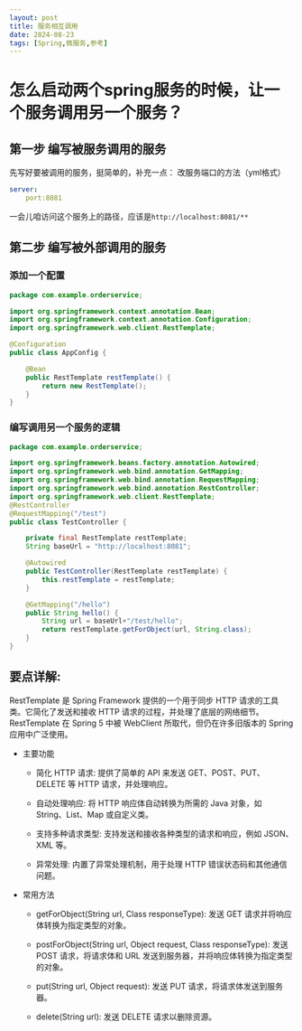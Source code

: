 ```yaml
---
layout: post
title: 服务相互调用
date: 2024-08-23
tags: [Spring,微服务,参考]
---
```


# 怎么启动两个spring服务的时候，让一个服务调用另一个服务？
## 第一步 编写被服务调用的服务
先写好要被调用的服务，挺简单的，补充一点：
改服务端口的方法（yml格式）
```yml
server:
    port:8081
```

一会儿咱访问这个服务上的路径，应该是`http://localhost:8081/**`

## 第二步 编写被外部调用的服务
### 添加一个配置
```java
package com.example.orderservice;

import org.springframework.context.annotation.Bean;
import org.springframework.context.annotation.Configuration;
import org.springframework.web.client.RestTemplate;

@Configuration
public class AppConfig {

    @Bean
    public RestTemplate restTemplate() {
        return new RestTemplate();
    }
}
``` 

### 编写调用另一个服务的逻辑
```java
package com.example.orderservice;

import org.springframework.beans.factory.annotation.Autowired;
import org.springframework.web.bind.annotation.GetMapping;
import org.springframework.web.bind.annotation.RequestMapping;
import org.springframework.web.bind.annotation.RestController;
import org.springframework.web.client.RestTemplate;
@RestController
@RequestMapping("/test")
public class TestController {

    private final RestTemplate restTemplate;
    String baseUrl = "http://localhost:8081";

    @Autowired
    public TestController(RestTemplate restTemplate) {
        this.restTemplate = restTemplate;
    }

    @GetMapping("/hello")
    public String hello() {
        String url = baseUrl+"/test/hello";
        return restTemplate.getForObject(url, String.class);
    }
}
```

## 要点详解:
RestTemplate 是 Spring Framework 提供的一个用于同步 HTTP 请求的工具类。它简化了发送和接收 HTTP 请求的过程，并处理了底层的网络细节。RestTemplate 在 Spring 5 中被 WebClient 所取代，但仍在许多旧版本的 Spring 应用中广泛使用。

- 主要功能
  - 简化 HTTP 请求: 提供了简单的 API 来发送 GET、POST、PUT、DELETE 等 HTTP 请求，并处理响应。

  - 自动处理响应: 将 HTTP 响应体自动转换为所需的 Java 对象，如 String、List、Map 或自定义类。

  - 支持多种请求类型: 支持发送和接收各种类型的请求和响应，例如 JSON、XML 等。

  - 异常处理: 内置了异常处理机制，用于处理 HTTP 错误状态码和其他通信问题。

- 常用方法
  - getForObject(String url, Class<T> responseType): 发送 GET 请求并将响应体转换为指定类型的对象。

  - postForObject(String url, Object request, Class<T> responseType): 发送 POST 请求，将请求体和 URL 发送到服务器，并将响应体转换为指定类型的对象。

  - put(String url, Object request): 发送 PUT 请求，将请求体发送到服务器。

  - delete(String url): 发送 DELETE 请求以删除资源。
  